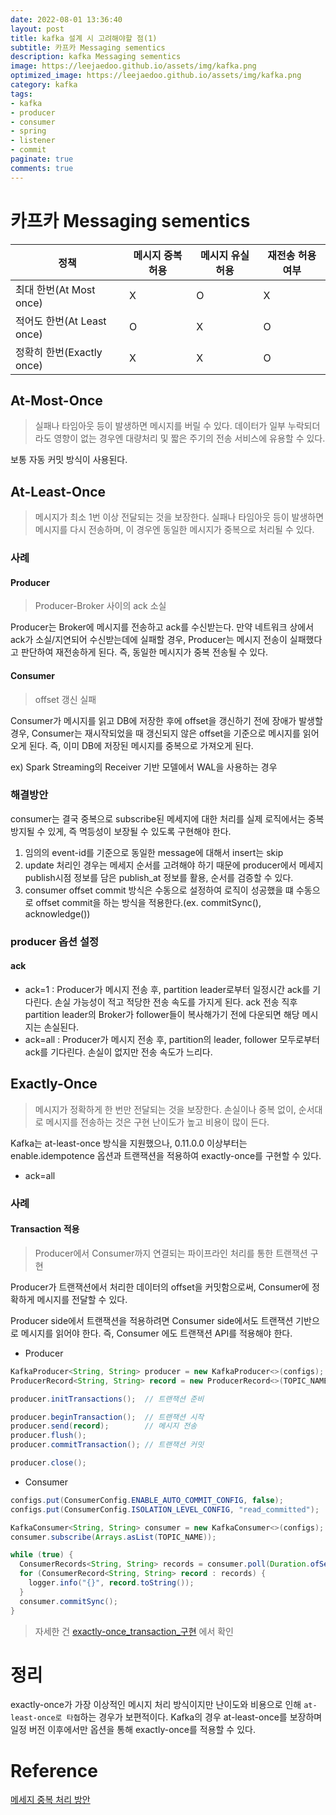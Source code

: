 ```yaml
---
date: 2022-08-01 13:36:40
layout: post
title: kafka 설계 시 고려해야할 점(1)
subtitle: 카프카 Messaging sementics
description: kafka Messaging sementics
image: https://leejaedoo.github.io/assets/img/kafka.png
optimized_image: https://leejaedoo.github.io/assets/img/kafka.png
category: kafka
tags:
- kafka
- producer
- consumer
- spring
- listener
- commit
paginate: true
comments: true
---
```


# 카프카 Messaging sementics
<table>
  <thead>
    <tr>
      <th>정책</th>
      <th>메시지 중복 허용</th>
      <th>메시지 유실 허용</th>
      <th>재전송 허용 여부</th>
    </tr>
  </thead>
  <tbody>
    <tr>
      <td>최대 한번(At Most once)</td>
      <td>X</td>
      <td>O</td>
      <td>X</td>
    </tr>
    <tr>
      <td>적어도 한번(At Least once)</td>
      <td>O</td>
      <td>X</td>
      <td>O</td> 
    </tr>
    <tr>
      <td>정확히 한번(Exactly once)</td>
      <td>X</td>
      <td>X</td>
      <td>O</td>
    </tr>
  </tbody>
</table>



## At-Most-Once

> 실패나 타임아웃 등이 발생하면 메시지를 버릴 수 있다. 데이터가 일부 누락되더라도 영향이 없는 경우엔 대량처리 및 짧은 주기의 전송 서비스에 유용할 수 있다.

보통 자동 커밋 방식이 사용된다.

## At-Least-Once

> 메시지가 최소 1번 이상 전달되는 것을 보장한다. 실패나 타임아웃 등이 발생하면 메시지를 다시 전송하며, 이 경우엔 동일한 메시지가 중복으로 처리될 수 있다.

### 사례

#### Producer
> Producer-Broker 사이의 ack 소실

Producer는 Broker에 메시지를 전송하고 ack를 수신받는다.
만약 네트워크 상에서 ack가 소실/지연되어 수신받는데에 실패할 경우, Producer는 메시지 전송이 실패했다고 판단하여 재전송하게 된다.
즉, 동일한 메시지가 중복 전송될 수 있다.

#### Consumer
> offset 갱신 실패

Consumer가 메시지를 읽고 DB에 저장한 후에 offset을 갱신하기 전에 장애가 발생할 경우, Consumer는 재시작되었을 때 갱신되지 않은 offset을 기준으로 메시지를 읽어오게 된다.
즉, 이미 DB에 저장된 메시지를 중복으로 가져오게 된다.

ex) Spark Streaming의 Receiver 기반 모델에서 WAL을 사용하는 경우

### 해결방안
consumer는 결국 중복으로 subscribe된 메세지에 대한 처리를 실제 로직에서는 중복 방지될 수 있게, 즉 멱등성이 보장될 수 있도록 구현해야 한다.

1. 임의의 event-id를 기준으로 동일한 message에 대해서 insert는 skip
2. update 처리인 경우는 메세지 순서를 고려해야 하기 때문에 producer에서 메세지 publish시점 정보를 담은 publish_at 정보를 활용, 순서를 검증할 수 있다.
3. consumer offset commit 방식은 수동으로 설정하여 로직이 성공했을 떄 수동으로 offset commit을 하는 방식을 적용한다.(ex. commitSync(), acknowledge())
### producer 옵션 설정

#### ack

- ack=1 : Producer가 메시지 전송 후, partition leader로부터 일정시간 ack를 기다린다. 손실 가능성이 적고 적당한 전송 속도를 가지게 된다. ack 전송 직후 partition leader의 Broker가 follower들이 복사해가기 전에 다운되면 해당 메시지는 손실된다.
- ack=all : Producer가 메시지 전송 후, partition의 leader, follower 모두로부터 ack를 기다린다. 손실이 없지만 전송 속도가 느리다.

## Exactly-Once

> 메시지가 정확하게 한 번만 전달되는 것을 보장한다. 손실이나 중복 없이, 순서대로 메시지를 전송하는 것은 구현 난이도가 높고 비용이 많이 든다.

Kafka는 at-least-once 방식을 지원했으나, 0.11.0.0 이상부터는 enable.idempotence 옵션과 트랜잭션을 적용하여 exactly-once를 구현할 수 있다.

- ack=all

### 사례

#### Transaction 적용
> Producer에서 Consumer까지 연결되는 파이프라인 처리를 통한 트랜잭션 구현

Producer가 트랜잭션에서 처리한 데이터의 offset을 커밋함으로써, Consumer에 정확하게 메시지를 전달할 수 있다.

Producer side에서 트랜잭션을 적용하려면 Consumer side에서도 트랜잭션 기반으로 메시지를 읽어야 한다. 즉, Consumer 에도 트랜잭션 API를 적용해야 한다.

- Producer

```java
KafkaProducer<String, String> producer = new KafkaProducer<>(configs);
ProducerRecord<String, String> record = new ProducerRecord<>(TOPIC_NAME, "data");

producer.initTransactions();  // 트랜잭션 준비

producer.beginTransaction();  // 트랜잭션 시작
producer.send(record);        // 메시지 전송
producer.flush();
producer.commitTransaction(); // 트랜잭션 커밋

producer.close();
```



- Consumer

```java
configs.put(ConsumerConfig.ENABLE_AUTO_COMMIT_CONFIG, false);           // 명시적 오프셋 커밋
configs.put(ConsumerConfig.ISOLATION_LEVEL_CONFIG, "read_committed");   // 커밋된 메시지만 읽기

KafkaConsumer<String, String> consumer = new KafkaConsumer<>(configs);
consumer.subscribe(Arrays.asList(TOPIC_NAME));

while (true) {
  ConsumerRecords<String, String> records = consumer.poll(Duration.ofSeconds(1));
  for (ConsumerRecord<String, String> record : records) {
    logger.info("{}", record.toString());
  }
  consumer.commitSync();
}
```

> 자세한 건 [exactly-once_transaction_구현](https://dhkdn9192.github.io/apache-kafka/kakfa-exactly-once-delivery/#4-producer-side%EC%9D%98-exactly-once-%EA%B5%AC%ED%98%84) 에서 확인

# 정리
exactly-once가 가장 이상적인 메시지 처리 방식이지만 난이도와 비용으로 인해 `at-least-once로 타협`하는 경우가 보편적이다. Kafka의 경우 at-least-once를 보장하며 일정 버전 이후에서만 옵션을 통해 exactly-once를 적용할 수 있다.

# Reference
[메세지 중복 처리 방안](https://camel-context.tistory.com/54)


